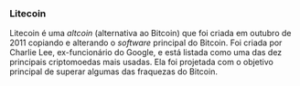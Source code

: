### Litecoin

Litecoin é uma _altcoin_ (alternativa ao Bitcoin) que foi criada em outubro de 2011 copiando e alterando o _software_ principal do Bitcoin. Foi criada por Charlie Lee, ex-funcionário do Google, e está listada como uma das dez principais criptomoedas mais usadas. Ela foi projetada com o objetivo principal de superar algumas das fraquezas do Bitcoin.
